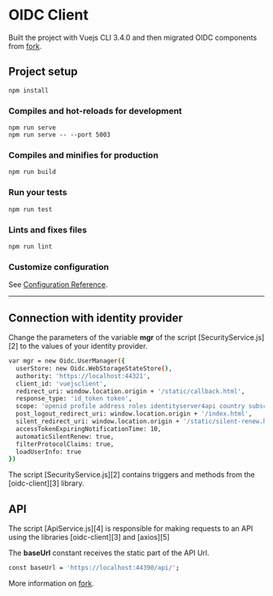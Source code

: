 # OIDC Client

Built the project with Vuejs CLI 3.4.0 and then migrated OIDC components from [fork](https://github.com/joaojosefilho/vuejsOidcClient).

## Project setup

```
npm install
```

### Compiles and hot-reloads for development

```
npm run serve
npm run serve -- --port 5003
```

### Compiles and minifies for production

```
npm run build
```

### Run your tests

```
npm run test
```

### Lints and fixes files

```
npm run lint
```

### Customize configuration

See [Configuration Reference](https://cli.vuejs.org/config/).

---

## Connection with identity provider

Change the parameters of the variable **mgr** of the script [SecurityService.js][2] to the values of your identity provider.

```bash
var mgr = new Oidc.UserManager({
  userStore: new Oidc.WebStorageStateStore(),
  authority: 'https://localhost:44321',
  client_id: 'vuejsclient',
  redirect_uri: window.location.origin + '/static/callback.html',
  response_type: 'id_token token',
  scope: 'openid profile address roles identityserver4api country subscriptionlevel offline_access',
  post_logout_redirect_uri: window.location.origin + '/index.html',
  silent_redirect_uri: window.location.origin + '/static/silent-renew.html',
  accessTokenExpiringNotificationTime: 10,
  automaticSilentRenew: true,
  filterProtocolClaims: true,
  loadUserInfo: true
})
```

The script [SecurityService.js][2] contains triggers and methods from the [oidc-client][3] library.

## API

The script [ApiService.js][4] is responsible for making requests to an API using the libraries [oidc-client][3] and [axios][5]

The **baseUrl** constant receives the static part of the API Url.

```bash
const baseUrl = 'https://localhost:44390/api/';
```

More information on [fork](https://github.com/joaojosefilho/vuejsOidcClient).
